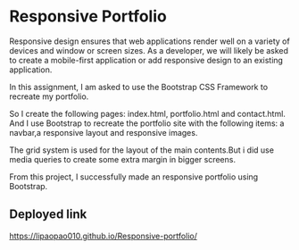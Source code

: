 # Responsive Portfolio

Responsive design ensures that web applications render well on a variety of devices and window or screen sizes. As a developer, we will likely be asked to create a mobile-first application or add responsive design to an existing application.

In this assignment, I am asked to use the Bootstrap CSS Framework to recreate my portfolio. 

So I create the following pages: index.html, portfolio.html and contact.html.
And I use Bootstrap to recreate the portfolio site with the following items:
a navbar,a responsive layout and responsive images.

The grid system is used for the layout of the main contents.But i did use media queries to create some extra margin in bigger screens.

From this project, I successfully made an responsive portfolio using Bootstrap.
## Deployed link
 https://lipaopao010.github.io/Responsive-portfolio/


